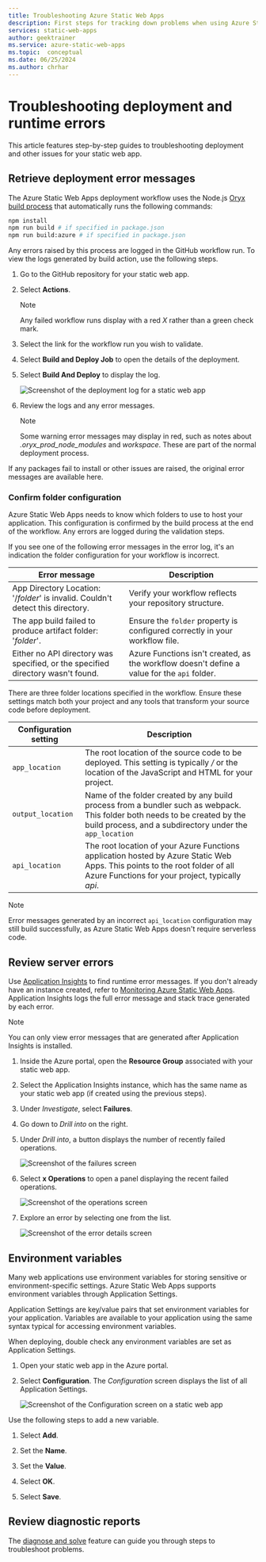 ```yaml
---
title: Troubleshooting Azure Static Web Apps
description: First steps for tracking down problems when using Azure Static Web Apps.
services: static-web-apps
author: geektrainer
ms.service: azure-static-web-apps
ms.topic:  conceptual
ms.date: 06/25/2024
ms.author: chrhar
---
```


# Troubleshooting deployment and runtime errors

This article features step-by-step guides to troubleshooting deployment and other issues for your static web app.

## Retrieve deployment error messages

The Azure Static Web Apps deployment workflow uses the Node.js [Oryx build process](https://github.com/microsoft/Oryx/blob/master/doc/runtimes/nodejs.md#build) that automatically runs the following commands:

```bash
npm install
npm run build # if specified in package.json
npm run build:azure # if specified in package.json
```

Any errors raised by this process are logged in the GitHub workflow run. To view the logs generated by build action, use the following steps.

1. Go to the GitHub repository for your static web app.

1. Select **Actions**.

    > [!NOTE]
    > Any failed workflow runs display with a red *X* rather than a green check mark.

1. Select the link for the workflow run you wish to validate.

1. Select **Build and Deploy Job** to open the details of the deployment.

1. Select **Build And Deploy** to display the log.

    ![Screenshot of the deployment log for a static web app](./media/troubleshooting/build-deploy-log.png)

5. Review the logs and any error messages.

    > [!NOTE]
    > Some warning error messages may display in red, such as notes about *.oryx_prod_node_modules* and *workspace*. These are part of the normal deployment process.

If any packages fail to install or other issues are raised, the original error messages are available here.

### Confirm folder configuration

Azure Static Web Apps needs to know which folders to use to host your application. This configuration is confirmed by the build process at the end of the workflow. Any errors are logged during the validation steps.

If you see one of the following error messages in the error log, it's an indication the folder configuration for your workflow is incorrect.

| Error message | Description |
| --- | --- |
|App Directory Location: '/*folder*' is invalid. Couldn't detect this directory. | Verify your workflow reflects your repository structure. |
| The app build failed to produce artifact folder: '*folder*'. | Ensure the `folder` property is configured correctly in your workflow file. |
| Either no API directory was specified, or the specified directory wasn't found. | Azure Functions isn't created, as the workflow doesn't define a value for the `api` folder. |

There are three folder locations specified in the workflow. Ensure these settings match both your project and any tools that transform your source code before deployment.

| Configuration setting | Description |
| --- | --- |
| `app_location` | The root location of the source code to be deployed. This setting is typically */* or the location of the JavaScript and HTML for your project. |
| `output_location` | Name of the folder created by any build process from a bundler such as webpack. This folder both needs to be created by the build process, and a subdirectory under the `app_location` |
| `api_location` |The root location of your Azure Functions application hosted by Azure Static Web Apps. This points to the root folder of all Azure Functions for your project, typically *api*. |

> [!NOTE]
> Error messages generated by an incorrect `api_location` configuration may still build successfully, as Azure Static Web Apps doesn't require serverless code.

## Review server errors

Use [Application Insights](/azure/azure-monitor/app/app-insights-overview) to find runtime error messages. If you don't already have an instance created, refer to [Monitoring Azure Static Web Apps](monitor.md). Application Insights logs the full error message and stack trace generated by each error.

> [!NOTE]
> You can only view error messages that are generated after Application Insights is installed.

1. Inside the Azure portal, open the **Resource Group** associated with your static web app.

1. Select the Application Insights instance, which has the same name as your static web app (if created using the previous steps).

1. Under *Investigate*, select **Failures**.

1. Go down to *Drill into* on the right.

1. Under *Drill into*, a button displays the number of recently failed operations.

    ![Screenshot of the failures screen](./media/troubleshooting/app-insights-errors.png)

1. Select **x Operations** to open a panel displaying the recent failed operations.

    ![Screenshot of the operations screen](./media/troubleshooting/app-insights-operations.png)

1. Explore an error by selecting one from the list.

    ![Screenshot of the error details screen](./media/troubleshooting/app-insights-details.png)

## Environment variables

Many web applications use environment variables for storing sensitive or environment-specific settings. Azure Static Web Apps supports environment variables through Application Settings.

Application Settings are key/value pairs that set environment variables for your application. Variables are available to your application using the same syntax typical for accessing environment variables.

When deploying, double check any environment variables are set as Application Settings.

1. Open your static web app in the Azure portal.

1. Select **Configuration**. The *Configuration* screen displays the list of all Application Settings.

    ![Screenshot of the Configuration screen on a static web app](media/troubleshooting/app-settings.png)

Use the following steps to add a new variable.

1. Select **Add**.

1. Set the **Name**.

1. Set the **Value**.

1. Select **OK**.
1. Select **Save**.

## Review diagnostic reports
The [diagnose and solve](diagnostics-overview.md) feature can guide you through steps to troubleshoot problems.
